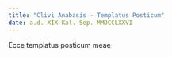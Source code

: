 ```yaml
---
title: "Clivi Anabasis - Templatus Posticum"
date: a.d. XIX Kal. Sep. MMDCCLXXVI
---
```

Ecce templatus posticum meae
